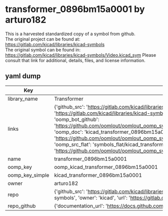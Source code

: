 # transformer_0896bm15a0001 by arturo182  
This is a harvested standardized copy of a symbol from github.  
The original project can be found at:  
https://gitlab.com/kicad/libraries/kicad-symbols  
The original symbol can be found in:
https://gitlab.com/kicad/libraries/kicad-symbols/Video.kicad_sym
Please consult that link for additional, details, files, and license information.  
## yaml dump  
| Key | Value |  
| --- | --- |  
| library_name | Transformer |  
| links | {'github_src': 'https://gitlab.com/kicad/libraries/kicad-symbols/Video.kicad_sym', 'github_src_repo': 'https://gitlab.com/kicad/libraries/kicad-symbols', 'oomp_bot': 'kicad_transformer_0896bm15a0001/working', 'oomp_bot_github': 'https://github.com/oomlout/oomlout_oomp_symbol_bot/tree/main/kicad_transformer_0896bm15a0001/working', 'oomp_doc': 'kicad_transformer_0896bm15a0001/working', 'oomp_doc_github': 'https://github.com/oomlout/oomlout_oomp_symbol_doc/tree/main/kicad_transformer_0896bm15a0001/working', 'oomp_src_flat': 'symbols_flat/kicad_transformer_0896bm15a0001/working', 'oomp_src_flat_github': 'https://github.com/oomlout/oomlout_oomp_symbol_src/tree/main/kicad_transformer_0896bm15a0001/working'} |  
| name | transformer_0896bm15a0001 |  
| oomp_key | oomp_kicad_transformer_0896bm15a0001 |  
| oomp_key_simple | kicad_transformer_0896bm15a0001 |  
| owner | arturo182 |  
| repo | {'github_src': 'https://gitlab.com/kicad/libraries/kicad-symbols/Video.kicad_sym', 'name': 'libraries/kicad-symbols', 'owner': 'kicad', 'url': 'https://gitlab.com/kicad/libraries/kicad-symbols'} |  
| repo_github | {'documentation_url': 'https://docs.github.com/rest/repos/repos#get-a-repository', 'message': 'Not Found'} |  

